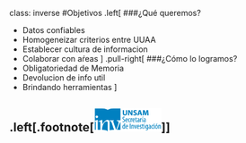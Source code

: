 class: inverse
#Objetivos
.left[
###¿Qué queremos?
* Datos confiables
* Homogeneizar criterios entre UUAA
* Establecer cultura de informacion
* Colaborar con aŕeas
]
.pull-right[
###¿Cómo lo logramos?
* Obligatoriedad de Memoria
* Devolucion de info util
* Brindando herramientas
]

.left[.footnote[<img src="./public/LogoSecInvHorizontalFondoTranspColor.gif" width="120">]]
---
